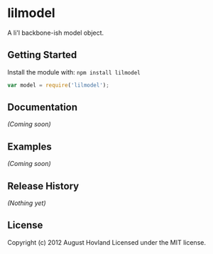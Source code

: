# lilmodel

A li'l backbone-ish model object.

## Getting Started
Install the module with: `npm install lilmodel`

```javascript
var model = require('lilmodel');
```
## Documentation
_(Coming soon)_

## Examples
_(Coming soon)_

## Release History
_(Nothing yet)_

## License
Copyright (c) 2012 August Hovland
Licensed under the MIT license.
